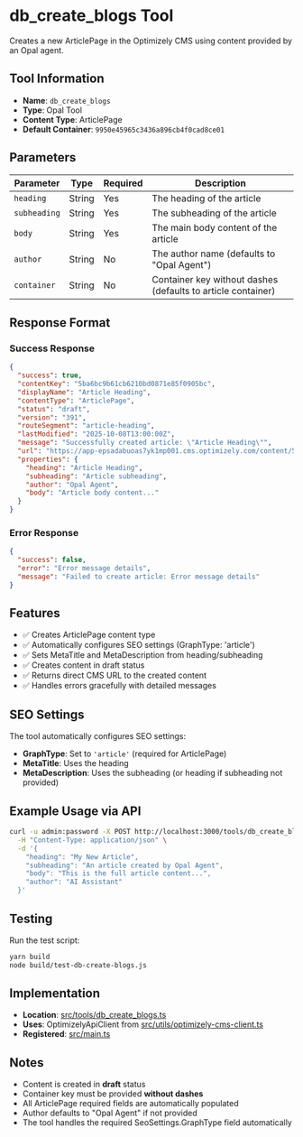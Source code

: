 # db_create_blogs Tool

Creates a new ArticlePage in the Optimizely CMS using content provided by an Opal agent.

## Tool Information

- **Name**: `db_create_blogs`
- **Type**: Opal Tool
- **Content Type**: ArticlePage
- **Default Container**: `9950e45965c3436a896cb4f0cad8ce01`

## Parameters

| Parameter | Type | Required | Description |
|-----------|------|----------|-------------|
| `heading` | String | Yes | The heading of the article |
| `subheading` | String | Yes | The subheading of the article |
| `body` | String | Yes | The main body content of the article |
| `author` | String | No | The author name (defaults to "Opal Agent") |
| `container` | String | No | Container key without dashes (defaults to article container) |

## Response Format

### Success Response

```json
{
  "success": true,
  "contentKey": "5ba6bc9b61cb6210bd0871e85f0905bc",
  "displayName": "Article Heading",
  "contentType": "ArticlePage",
  "status": "draft",
  "version": "391",
  "routeSegment": "article-heading",
  "lastModified": "2025-10-08T13:00:00Z",
  "message": "Successfully created article: \"Article Heading\"",
  "url": "https://app-epsadabuoas7yk1mp001.cms.optimizely.com/content/5ba6bc9b61cb6210bd0871e85f0905bc",
  "properties": {
    "heading": "Article Heading",
    "subheading": "Article subheading",
    "author": "Opal Agent",
    "body": "Article body content..."
  }
}
```

### Error Response

```json
{
  "success": false,
  "error": "Error message details",
  "message": "Failed to create article: Error message details"
}
```

## Features

- ✅ Creates ArticlePage content type
- ✅ Automatically configures SEO settings (GraphType: 'article')
- ✅ Sets MetaTitle and MetaDescription from heading/subheading
- ✅ Creates content in draft status
- ✅ Returns direct CMS URL to the created content
- ✅ Handles errors gracefully with detailed messages

## SEO Settings

The tool automatically configures SEO settings:

- **GraphType**: Set to `'article'` (required for ArticlePage)
- **MetaTitle**: Uses the heading
- **MetaDescription**: Uses the subheading (or heading if subheading not provided)

## Example Usage via API

```bash
curl -u admin:password -X POST http://localhost:3000/tools/db_create_blogs \
  -H "Content-Type: application/json" \
  -d '{
    "heading": "My New Article",
    "subheading": "An article created by Opal Agent",
    "body": "This is the full article content...",
    "author": "AI Assistant"
  }'
```

## Testing

Run the test script:

```bash
yarn build
node build/test-db-create-blogs.js
```

## Implementation

- **Location**: [src/tools/db_create_blogs.ts](src/tools/db_create_blogs.ts)
- **Uses**: OptimizelyApiClient from [src/utils/optimizely-cms-client.ts](src/utils/optimizely-cms-client.ts)
- **Registered**: [src/main.ts](src/main.ts:30)

## Notes

- Content is created in **draft** status
- Container key must be provided **without dashes**
- All ArticlePage required fields are automatically populated
- Author defaults to "Opal Agent" if not provided
- The tool handles the required SeoSettings.GraphType field automatically
